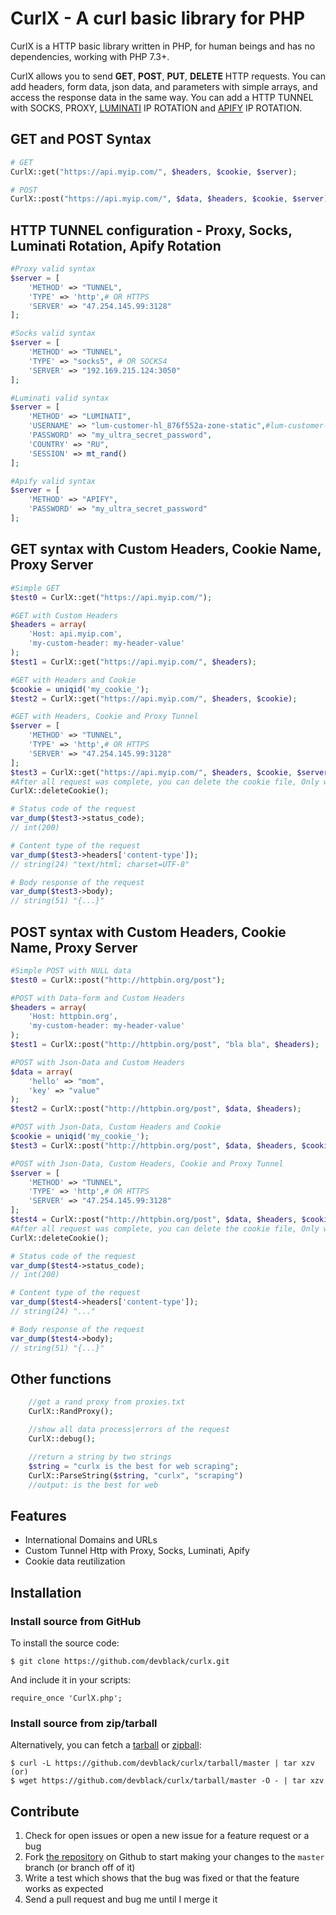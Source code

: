 CurlX - A curl basic library for PHP
================

CurlX is a HTTP basic library written in PHP, for human beings and has no dependencies, working with PHP 7.3+.

CurlX allows you to send **GET**, **POST**, **PUT**, **DELETE** HTTP requests. You can add headers, form data, json data,
and parameters with simple arrays, and access the response data in the same way. You can add a HTTP TUNNEL with SOCKS, PROXY, [LUMINATI][] IP ROTATION and [APIFY][] IP ROTATION.

[LUMINATI]: https://luminati.io
[APIFY]: https://apify.com

GET and POST Syntax
--------

```php
# GET
CurlX::get("https://api.myip.com/", $headers, $cookie, $server);

# POST
CurlX::post("https://api.myip.com/", $data, $headers, $cookie, $server);
```

HTTP TUNNEL configuration - Proxy, Socks, Luminati Rotation, Apify Rotation
--------

```php
#Proxy valid syntax
$server = [
    'METHOD' => "TUNNEL",
    'TYPE' => 'http',# OR HTTPS
    'SERVER' => "47.254.145.99:3128"
];

#Socks valid syntax
$server = [
    'METHOD' => "TUNNEL",
    'TYPE' => "socks5", # OR SOCKS4
    'SERVER' => "192.169.215.124:3050"
];

#Luminati valid syntax
$server = [
    'METHOD' => "LUMINATI",
    'USERNAME' => "lum-customer-hl_876f552a-zone-static",#lum-customer-CUSTOMER-zone-static
    'PASSWORD' => "my_ultra_secret_password",
    'COUNTRY' => "RU",
    'SESSION' => mt_rand()
];

#Apify valid syntax
$server = [
    'METHOD' => "APIFY",
    'PASSWORD' => "my_ultra_secret_password"
];
```

GET syntax with Custom Headers, Cookie Name, Proxy Server
--------

```php
#Simple GET
$test0 = CurlX::get("https://api.myip.com/");

#GET with Custom Headers
$headers = array(
    'Host: api.myip.com',
    'my-custom-header: my-header-value'
);
$test1 = CurlX::get("https://api.myip.com/", $headers);

#GET with Headers and Cookie
$cookie = uniqid('my_cookie_');
$test2 = CurlX::get("https://api.myip.com/", $headers, $cookie);

#GET with Headers, Cookie and Proxy Tunnel
$server = [
    'METHOD' => "TUNNEL",
    'TYPE' => 'http',# OR HTTPS
    'SERVER' => "47.254.145.99:3128"
];
$test3 = CurlX::get("https://api.myip.com/", $headers, $cookie, $server);
#After all request was complete, you can delete the cookie file, Only with you use the $cookie parameter.
CurlX::deleteCookie();

# Status code of the request
var_dump($test3->status_code);
// int(200)

# Content type of the request
var_dump($test3->headers['content-type']);
// string(24) "text/html; charset=UTF-8"

# Body response of the request
var_dump($test3->body);
// string(51) "{...}"
```

POST syntax with Custom Headers, Cookie Name, Proxy Server
--------

```php
#Simple POST with NULL data
$test0 = CurlX::post("http://httpbin.org/post");

#POST with Data-form and Custom Headers
$headers = array(
    'Host: httpbin.org',
    'my-custom-header: my-header-value'
);
$test1 = CurlX::post("http://httpbin.org/post", "bla bla", $headers);

#POST with Json-Data and Custom Headers
$data = array(
    'hello' => "mom",
    'key' => "value"
);
$test2 = CurlX::post("http://httpbin.org/post", $data, $headers);

#POST with Json-Data, Custom Headers and Cookie
$cookie = uniqid('my_cookie_');
$test3 = CurlX::post("http://httpbin.org/post", $data, $headers, $cookie);

#POST with Json-Data, Custom Headers, Cookie and Proxy Tunnel
$server = [
    'METHOD' => "TUNNEL",
    'TYPE' => 'http',# OR HTTPS
    'SERVER' => "47.254.145.99:3128"
];
$test4 = CurlX::post("http://httpbin.org/post", $data, $headers, $cookie, $server);
#After all request was complete, you can delete the cookie file, Only with you use the $cookie parameter.
CurlX::deleteCookie();

# Status code of the request
var_dump($test4->status_code);
// int(200)

# Content type of the request
var_dump($test4->headers['content-type']);
// string(24) "..."

# Body response of the request
var_dump($test4->body);
// string(51) "{...}"
```

Other functions
--------

```php
    //get a rand proxy from proxies.txt
    CurlX::RandProxy();

    //show all data process|errors of the request
    CurlX::debug();

    //return a string by two strings
    $string = "curlx is the best for web scraping";
    CurlX::ParseString($string, "curlx", "scraping")
    //output: is the best for web
```
Features
--------

- International Domains and URLs
- Custom Tunnel Http with Proxy, Socks, Luminati, Apify
- Cookie data reutilization


Installation
------------

### Install source from GitHub
To install the source code:

    $ git clone https://github.com/devblack/curlx.git

And include it in your scripts:

    require_once 'CurlX.php';


### Install source from zip/tarball
Alternatively, you can fetch a [tarball][] or [zipball][]:

    $ curl -L https://github.com/devblack/curlx/tarball/master | tar xzv
    (or)
    $ wget https://github.com/devblack/curlx/tarball/master -O - | tar xzv

[tarball]: https://github.com/devblack/curlx/tarball/master
[zipball]: https://github.com/devblack/curlx/zipball/master


Contribute
----------

1. Check for open issues or open a new issue for a feature request or a bug
2. Fork [the repository][] on Github to start making your changes to the
    `master` branch (or branch off of it)
3. Write a test which shows that the bug was fixed or that the feature works as expected
4. Send a pull request and bug me until I merge it

[the repository]: https://github.com/devblack/curlx